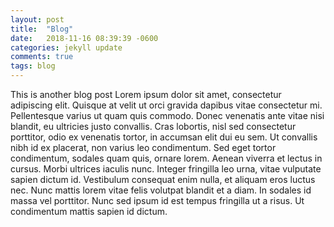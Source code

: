 ```yaml
---
layout: post
title:  "Blog"
date:   2018-11-16 08:39:39 -0600
categories: jekyll update
comments: true
tags: blog
---
```


This is another blog post Lorem ipsum dolor sit amet, consectetur adipiscing elit. Quisque at velit ut orci gravida dapibus vitae consectetur mi. Pellentesque varius ut quam quis commodo. Donec venenatis ante vitae nisi blandit, eu ultricies justo convallis. Cras lobortis, nisl sed consectetur porttitor, odio ex venenatis tortor, in accumsan elit dui eu sem. Ut convallis nibh id ex placerat, non varius leo condimentum. Sed eget tortor condimentum, sodales quam quis, ornare lorem. Aenean viverra et lectus in cursus. Morbi ultrices iaculis nunc. Integer fringilla leo urna, vitae vulputate sapien dictum id. Vestibulum consequat enim nulla, et aliquam eros luctus nec. Nunc mattis lorem vitae felis volutpat blandit et a diam. In sodales id massa vel porttitor. Nunc sed ipsum id est tempus fringilla ut a risus. Ut condimentum mattis sapien id dictum.
